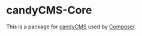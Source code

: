 candyCMS-Core
=============

This is a package for [candyCMS](https://github.com/marcoraddatz/candyCMS) used by [Composer](http://getcomposer.org/).